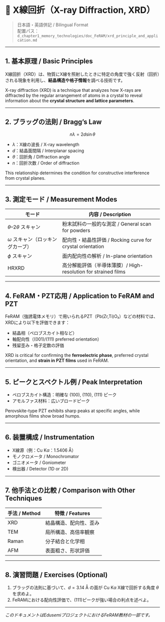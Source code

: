 # 📘 X線回折（X-ray Diffraction, XRD）

> 日本語・英語併記 / Bilingual Format  
> 配置パス：`d_chapter1_memory_technologies/doc_FeRAM/xrd_principle_and_application.md`

---

## 1. 基本原理 / Basic Principles

X線回折（XRD）は、物質にX線を照射したときに特定の角度で強く反射（回折）される現象を利用し、**結晶構造や格子情報**を調べる技術です。

X-ray diffraction (XRD) is a technique that analyzes how X-rays are diffracted by the regular arrangement of atoms in a crystal to reveal information about the **crystal structure and lattice parameters**.

---

## 2. ブラッグの法則 / Bragg’s Law

$$
n\lambda = 2d\sin\theta
$$

- $\lambda$：X線の波長 / X-ray wavelength  
- $d$：結晶面間隔 / Interplanar spacing  
- $\theta$：回折角 / Diffraction angle  
- $n$：回折次数 / Order of diffraction  

This relationship determines the condition for constructive interference from crystal planes.

---

## 3. 測定モード / Measurement Modes

| モード | 内容 / Description |
|-------|---------------------|
| $\theta$–$2\theta$ スキャン | 粉末試料の一般的な測定 / General scan for powders |
| $\omega$ スキャン（ロッキングカーブ） | 配向性・結晶性評価 / Rocking curve for crystal orientation |
| $\phi$ スキャン | 面内配向性の解析 / In-plane orientation |
| HRXRD | 高分解能評価（半導体薄膜）/ High-resolution for strained films |

---

## 4. FeRAM・PZT応用 / Application to FeRAM and PZT

FeRAM（強誘電体メモリ）で用いられるPZT（Pb(Zr,Ti)O₃）などの材料では、XRDにより以下を評価できます：

- 結晶相（ペロブスカイト相など）  
- 軸配向性（(001)/(111) preferred orientation）  
- 残留歪み・格子定数の評価  

XRD is critical for confirming the **ferroelectric phase**, preferred crystal orientation, and **strain in PZT films** used in FeRAM.

---

## 5. ピークとスペクトル例 / Peak Interpretation

- ペロブスカイト構造：明確な (100), (110), (111) ピーク  
- アモルファス材料：広いブロードピーク  

Perovskite-type PZT exhibits sharp peaks at specific angles, while amorphous films show broad humps.

---

## 6. 装置構成 / Instrumentation

- X線源（例：Cu K$\alpha$：1.5406 Å）  
- モノクロメータ / Monochromator  
- ゴニオメータ / Goniometer  
- 検出器 / Detector (1D or 2D)  

---

## 7. 他手法との比較 / Comparison with Other Techniques

| 手法 / Method | 特徴 / Features |
|---------------|------------------|
| XRD | 結晶構造、配向性、歪み |
| TEM | 局所構造、高倍率観察 |
| Raman | 分子結合と化学相 |
| AFM | 表面粗さ、形状評価 |

---

## 8. 演習問題 / Exercises (Optional)

1. ブラッグの法則に基づいて、$d = 3.14$ Å の面が Cu K$\alpha$ X線で回折する角度 $\theta$ を求めよ。  
2. FeRAMにおける配向性評価で、(111)ピークが強い場合の利点を述べよ。

---

*このドキュメントはEdusemiプロジェクトにおけるFeRAM教材の一部です。*
